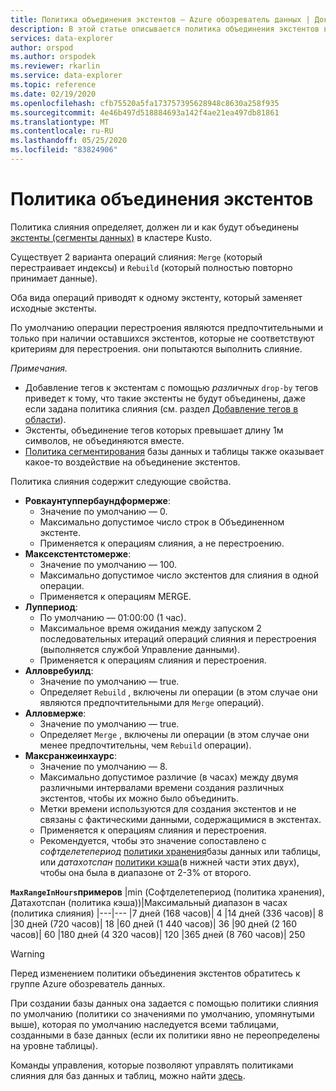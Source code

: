 ```yaml
---
title: Политика объединения экстентов — Azure обозреватель данных | Документация Майкрософт
description: В этой статье описывается политика объединения экстентов в Azure обозреватель данных.
services: data-explorer
author: orspod
ms.author: orspodek
ms.reviewer: rkarlin
ms.service: data-explorer
ms.topic: reference
ms.date: 02/19/2020
ms.openlocfilehash: cfb75520a5fa173757395628948c8630a258f935
ms.sourcegitcommit: 4e46b497d518884693a142f4ae21ea497db81861
ms.translationtype: MT
ms.contentlocale: ru-RU
ms.lasthandoff: 05/25/2020
ms.locfileid: "83824906"
---
```

# <a name="extents-merge-policy"></a>Политика объединения экстентов
Политика слияния определяет, должен ли и как будут объединены [экстенты (сегменты данных)](../management/extents-overview.md) в кластере Kusto.

Существует 2 варианта операций слияния: `Merge` (который перестраивает индексы) и `Rebuild` (который полностью повторно принимает данные).

Оба вида операций приводят к одному экстенту, который заменяет исходные экстенты.

По умолчанию операции перестроения являются предпочтительными и только при наличии оставшихся экстентов, которые не соответствуют критериям для перестроения. они попытаются выполнить слияние.  

*Примечания.*
- Добавление тегов к экстентам с помощью *различных* `drop-by` тегов приведет к тому, что такие экстенты не будут объединены, даже если задана политика слияния (см. раздел [Добавление тегов в области](../management/extents-overview.md#extent-tagging)).
- Экстенты, объединение тегов которых превышает длину 1м символов, не объединяются вместе.
- [Политика сегментирования](./shardingpolicy.md) базы данных и таблицы также оказывает какое-то воздействие на объединение экстентов.

Политика слияния содержит следующие свойства.

- **Ровкаунтуппербаундформерже**:
    - Значение по умолчанию — 0.
    - Максимально допустимое число строк в Объединенном экстенте.
    - Применяется к операциям слияния, а не перестроению.  
- **Максекстентстомерже**:
    - Значение по умолчанию — 100.
    - Максимально допустимое число экстентов для слияния в одной операции.
    - Применяется к операциям MERGE.
- **Луппериод**:
    - По умолчанию — 01:00:00 (1 час).
    - Максимальное время ожидания между запуском 2 последовательных итераций операций слияния и перестроения (выполняется службой Управление данными).
    - Применяется к операциям слияния и перестроения.
- **Алловребуилд**:
    - Значение по умолчанию — true.
    - Определяет `Rebuild` , включены ли операции (в этом случае они являются предпочтительными для `Merge` операций).
- **Алловмерже**:
    - Значение по умолчанию — true.
    - Определяет `Merge` , включены ли операции (в этом случае они менее предпочтительны, чем `Rebuild` операции).
- **Максранжеинхаурс**:
    - Значение по умолчанию — 8.
    - Максимально допустимое различие (в часах) между двумя различными интервалами времени создания различных экстентов, чтобы их можно было объединить.
    - Метки времени используются для создания экстентов и не связаны с фактическими данными, содержащимися в экстентах.
    - Применяется к операциям слияния и перестроения.
    - Рекомендуется, чтобы это значение сопоставлено с *софтделетепериод* [политики хранения](./retentionpolicy.md)базы данных или таблицы, или *датахотспан* [политики кэша](./cachepolicy.md)(в нижней части этих двух), чтобы она была в диапазоне от 2-3% от второго.

**`MaxRangeInHours`примеров**
|min (Софтделетепериод (политика хранения), Датахотспан (политика кэша))|Максимальный диапазон в часах (политика слияния)
|---|---
|7 дней (168 часов)| 4
|14 дней (336 часов)| 8
|30 дней (720 часов)| 18
|60 дней (1 440 часов)| 36
|90 дней (2 160 часов)| 60
|180 дней (4 320 часов)| 120
|365 дней (8 760 часов)| 250

> [!WARNING]
> Перед изменением политики объединения экстентов обратитесь к группе Azure обозреватель данных.

При создании базы данных она задается с помощью политики слияния по умолчанию (политики со значениями по умолчанию, упомянутыми выше), которая по умолчанию наследуется всеми таблицами, созданными в базе данных (если их политики явно не переопределены на уровне таблицы).

Команды управления, которые позволяют управлять политиками слияния для баз данных и таблиц, можно найти [здесь](../management/merge-policy.md).
